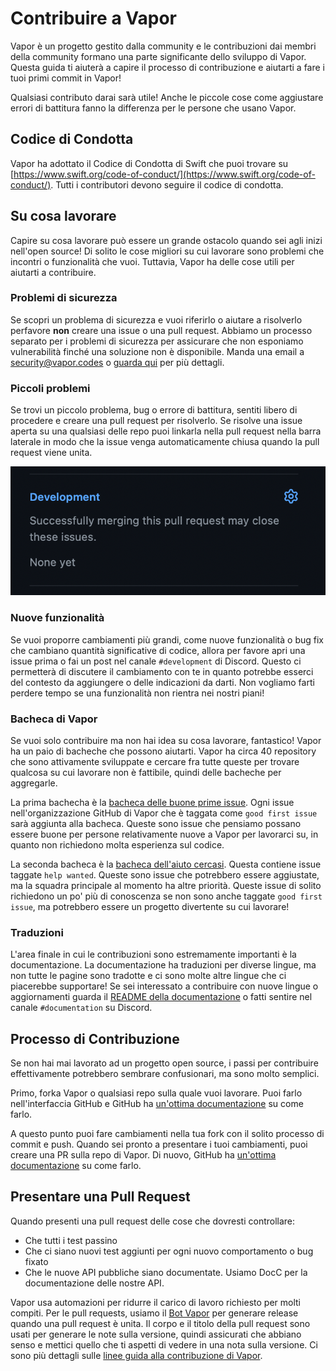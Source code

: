 # Contribuire a Vapor

Vapor è un progetto gestito dalla community e le contribuzioni dai membri della community formano una parte significante dello sviluppo di Vapor. Questa guida ti aiuterà a capire il processo di contribuzione e aiutarti a fare i tuoi primi commit in Vapor!

Qualsiasi contributo darai sarà utile! Anche le piccole cose come aggiustare errori di battitura fanno la differenza per le persone che usano Vapor.

## Codice di Condotta

Vapor ha adottato il Codice di Condotta di Swift che puoi trovare su [https://www.swift.org/code-of-conduct/](https://www.swift.org/code-of-conduct/). Tutti i contributori devono seguire il codice di condotta.

## Su cosa lavorare

Capire su cosa lavorare può essere un grande ostacolo quando sei agli inizi nell'open source! Di solito le cose migliori su cui lavorare sono problemi che incontri o funzionalità che vuoi. Tuttavia, Vapor ha delle cose utili per aiutarti a contribuire.

### Problemi di sicurezza

Se scopri un problema di sicurezza e vuoi riferirlo o aiutare a risolverlo perfavore **non** creare una issue o una pull request. Abbiamo un processo separato per i problemi di sicurezza per assicurare che non esponiamo vulnerabilità finché una soluzione non è disponibile. Manda una email a security@vapor.codes o [guarda qui](https://github.com/vapor/.github/blob/main/SECURITY.md) per più dettagli.

### Piccoli problemi

Se trovi un piccolo problema, bug o errore di battitura, sentiti libero di procedere e creare una pull request per risolverlo. Se risolve una issue aperta su una qualsiasi delle repo puoi linkarla nella pull request nella barra laterale in modo che la issue venga automaticamente chiusa quando la pull request viene unita.

![GitHub Link Issue](../images/github-link-issue.png)

### Nuove funzionalità

Se vuoi proporre cambiamenti più grandi, come nuove funzionalità o bug fix che cambiano quantità significative di codice, allora per favore apri una issue prima o fai un post nel canale `#development` di Discord. Questo ci permetterà di discutere il cambiamento con te in quanto potrebbe esserci del contesto da aggiungere o delle indicazioni da darti. Non vogliamo farti perdere tempo se una funzionalità non rientra nei nostri piani!

### Bacheca di Vapor

Se vuoi solo contribuire ma non hai idea su cosa lavorare, fantastico! Vapor ha un paio di bacheche che possono aiutarti. Vapor ha circa 40 repository che sono attivamente sviluppate e cercare fra tutte queste per trovare qualcosa su cui lavorare non è fattibile, quindi delle bacheche per aggregarle.

La prima bachecha è la [bacheca delle buone prime issue](https://github.com/orgs/vapor/projects/10). Ogni issue nell'organizzazione GitHub di Vapor che è taggata come `good first issue` sarà aggiunta alla bacheca. Queste sono issue che pensiamo possano essere buone per persone relativamente nuove a Vapor per lavorarci su, in quanto non richiedono molta esperienza sul codice.

La seconda bacheca è la [bacheca dell'aiuto cercasi](https://github.com/orgs/vapor/projects/11). Questa contiene issue taggate `help wanted`. Queste sono issue che potrebbero essere aggiustate, ma la squadra principale al momento ha altre priorità. Queste issue di solito richiedono un po' più di conoscenza se non sono anche taggate `good first issue`, ma potrebbero essere un progetto divertente su cui lavorare!

### Traduzioni

L'area finale in cui le contribuzioni sono estremamente importanti è la documentazione. La documentazione ha traduzioni per diverse lingue, ma non tutte le pagine sono tradotte e ci sono molte altre lingue che ci piacerebbe supportare! Se sei interessato a contribuire con nuove lingue o aggiornamenti guarda il [README della documentazione](https://github.com/vapor/docs#translating) o fatti sentire nel canale `#documentation` su Discord.

## Processo di Contribuzione

Se non hai mai lavorato ad un progetto open source, i passi per contribuire effettivamente potrebbero sembrare confusionari, ma sono molto semplici.

Primo, forka Vapor o qualsiasi repo sulla quale vuoi lavorare. Puoi farlo nell'interfaccia GitHub e GitHub ha [un'ottima documentazione](https://docs.github.com/en/get-started/quickstart/fork-a-repo) su come farlo.

A questo punto puoi fare cambiamenti nella tua fork con il solito processo di commit e push. Quando sei pronto a presentare i tuoi cambiamenti, puoi creare una PR sulla repo di Vapor. Di nuovo, GitHub ha [un'ottima documentazione](https://docs.github.com/en/pull-requests/collaborating-with-pull-requests/proposing-changes-to-your-work-with-pull-requests/creating-a-pull-request-from-a-fork) su come farlo.

## Presentare una Pull Request

Quando presenti una pull request delle cose che dovresti controllare:

* Che tutti i test passino
* Che ci siano nuovi test aggiunti per ogni nuovo comportamento o bug fixato
* Che le nuove API pubbliche siano documentate. Usiamo DocC per la documentazione delle nostre API.

Vapor usa automazioni per ridurre il carico di lavoro richiesto per molti compiti. Per le pull requests, usiamo il [Bot Vapor](https://github.com/VaporBot) per generare release quando una pull request è unita. Il corpo e il titolo della pull request sono usati per generare le note sulla versione, quindi assicurati che abbiano senso e mettici quello che ti aspetti di vedere in una nota sulla versione. Ci sono più dettagli sulle [linee guida alla contribuzione di Vapor](https://github.com/vapor/vapor/blob/main/.github/contributing.md#release-title).
